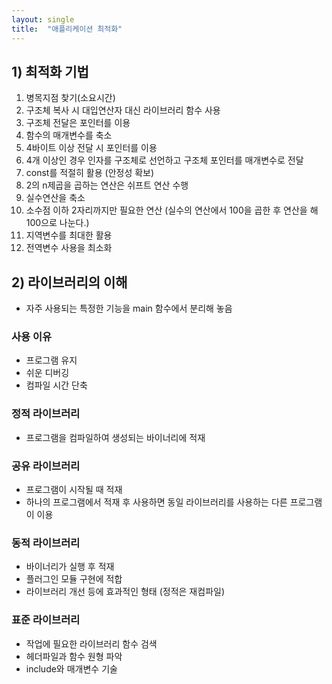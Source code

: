 ```yaml
---
layout: single
title:  "애플리케이션 최적화"
---
```


## 1) 최적화 기법
1. 병목지점 찾기(소요시간)
2. 구조체 복사 시 대입연산자 대신 라이브러리 함수 사용
3. 구조체 전달은 포인터를 이용
4. 함수의 매개변수를 축소 
5. 4바이트 이상 전달 시 포인터를 이용
6. 4개 이상인 경우 인자를 구조체로 선언하고 구조체 포인터를 매개변수로 전달
7. const를 적절히 활용 (안정성 확보)
8. 2의 n제곱을 곱하는 연산은 쉬프트 연산 수행
9. 실수연산을 축소
10. 소수점 이하 2자리까지만 필요한 연산 (실수의 연산에서 100을 곱한 후 연산을 해 100으로 나눈다.)
11. 지역변수를 최대한 활용
12. 전역변수 사용을 최소화


## 2) 라이브러리의 이해
- 자주 사용되는 특정한 기능을 main 함수에서 분리해 놓음


### 사용 이유
- 프로그램 유지
- 쉬운 디버깅
- 컴파일 시간 단축


### 정적 라이브러리
- 프로그램을 컴파일하여 생성되는 바이너리에 적재


### 공유 라이브러리
- 프로그램이 시작될 때 적재
- 하나의 프로그램에서 적재 후 사용하면 동일 라이브러리를 사용하는 다른 프로그램이 이용


### 동적 라이브러리
- 바이너리가 실행 후 적재
- 플러그인 모듈 구현에 적합
- 라이브러리 개선 등에 효과적인 형태
(정적은 재컴파일)


### 표준 라이브러리
- 작업에 필요한 라이브러리 함수 검색
- 헤더파일과 함수 원형 파악
- include와 매개변수 기술

